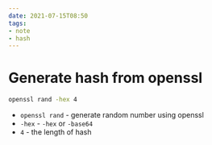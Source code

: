 ```yaml
---
date: 2021-07-15T08:50
tags:
- note
- hash
---
```


# Generate hash from openssl

```sh 
openssl rand -hex 4
```

- `openssl rand` - generate random number using openssl
- `-hex` - `-hex` or `-base64`
- `4` - the length of hash
